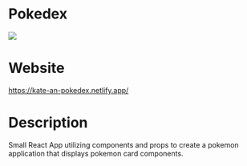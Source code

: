 # Pokedex
![](https://i.gyazo.com/ce9b72b126a4b1a548e68985c1fef4d6.png)

# Website
https://kate-an-pokedex.netlify.app/

# Description
Small React App utilizing components and props to create a pokemon application that displays pokemon card components.